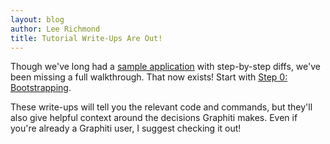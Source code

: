 ```yaml
---
layout: blog
author: Lee Richmond
title: Tutorial Write-Ups Are Out!
---
```


Though we've long had a [sample application](https://github.com/graphiti-api/employee_directory) with step-by-step diffs, we've been missing a full walkthrough. That now exists! Start with [Step 0: Bootstrapping]({{site.github.url}}/tutorial/step_0).

These write-ups will tell you the relevant code and commands, but
they'll also give helpful context around the decisions Graphiti makes.
Even if you're already a Graphiti user, I suggest checking it out!


<br />
<br />
<br />
<br />
<br />
<br />
<br />
<br />
<br />
<br />
<br />

